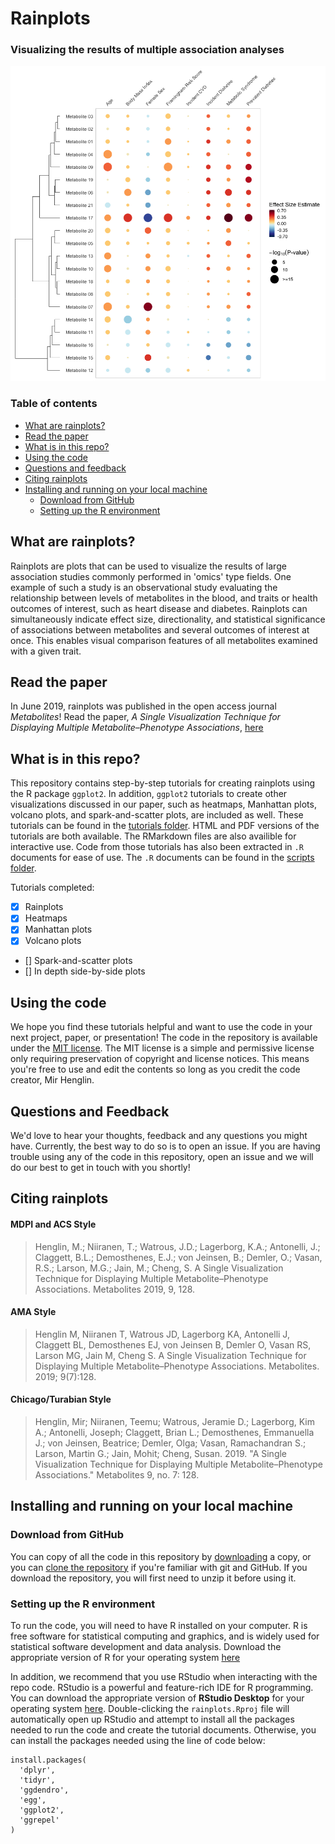 # Rainplots

### Visualizing the results of multiple association analyses

![](images/readme_rainplot.png)

### Table of contents

* [What are rainplots?](#what-are-rainplots)
* [Read the paper](#read-the-paper)
* [What is in this repo?](#what-is-in-this-repo)
* [Using the code](#using-the-code)
* [Questions and feedback](#questions-and-feedback)
* [Citing rainplots](#citing-rainplots)
* [Installing and running on your local machine](#installing-and-running-on-your-local-machine)
  * [Download from GitHub](#download-from-github) 
  * [Setting up the R environment](#setting-up-the-r-environment)

## What are rainplots?

Rainplots are plots that can be used to visualize the results of large association studies commonly performed in 'omics' type fields. One example of such a study is an observational study evaluating the relationship between levels of metabolites in the blood, and traits or health outcomes of interest, such as heart disease and diabetes. Rainplots can simultaneously indicate effect size, directionality, and statistical significance of associations between metabolites and several outcomes of interest at once. This enables visual comparison features of all metabolites examined with a given trait.

## Read the paper

In June 2019, rainplots was published in the open access journal *Metabolites*! Read the paper, *A Single Visualization Technique for Displaying Multiple Metabolite–Phenotype Associations*, [here](https://doi.org/10.3390/metabo9070128)

## What is in this repo?

This repository contains step-by-step tutorials for creating rainplots using the R package `ggplot2`. In addition, `ggplot2` tutorials to create other visualizations discussed in our paper, such as heatmaps, Manhattan plots, volcano plots, and spark-and-scatter plots, are included as well. These tutorials can be found in the [tutorials folder](tutorials). HTML and PDF versions of the tutorials are both available. The RMarkdown files are also availible for interactive use. Code from those tutorials has also been extracted in `.R` documents for ease of use. The `.R` documents can be found in the [scripts folder](scripts).

Tutorials completed:

- [X] Rainplots
- [X] Heatmaps
- [X] Manhattan plots
- [X] Volcano plots
- [] Spark-and-scatter plots
- [] In depth side-by-side plots

## Using the code

We hope you find these tutorials helpful and want to use the code in your next project, paper, or presentation! The code in the repository is available under the [MIT license](LICENSE). The MIT license is a simple and permissive license only requiring preservation of copyright and license notices. This means you're free to use and edit the contents so long as you credit the code creator, Mir Henglin. 

## Questions and Feedback

We'd love to hear your thoughts, feedback and any questions you might have. Currently, the best way to do so is to open an issue. If you are having trouble using any of the code in this repository, open an issue and we will do our best to get in touch with you shortly!

## Citing rainplots

#### MDPI and ACS Style
> Henglin, M.; Niiranen, T.; Watrous, J.D.; Lagerborg, K.A.; Antonelli, J.; Claggett, B.L.; Demosthenes, E.J.; von Jeinsen, B.; Demler, O.; Vasan, R.S.; Larson, M.G.; Jain, M.; Cheng, S. A Single Visualization Technique for Displaying Multiple Metabolite–Phenotype Associations. Metabolites 2019, 9, 128.

#### AMA Style
> Henglin M, Niiranen T, Watrous JD, Lagerborg KA, Antonelli J, Claggett BL, Demosthenes EJ, von Jeinsen B, Demler O, Vasan RS, Larson MG, Jain M, Cheng S. A Single Visualization Technique for Displaying Multiple Metabolite–Phenotype Associations. Metabolites. 2019; 9(7):128.

#### Chicago/Turabian Style
> Henglin, Mir; Niiranen, Teemu; Watrous, Jeramie D.; Lagerborg, Kim A.; Antonelli, Joseph; Claggett, Brian L.; Demosthenes, Emmanuella J.; von Jeinsen, Beatrice; Demler, Olga; Vasan, Ramachandran S.; Larson, Martin G.; Jain, Mohit; Cheng, Susan. 2019. "A Single Visualization Technique for Displaying Multiple Metabolite–Phenotype Associations." Metabolites 9, no. 7: 128.

## Installing and running on your local machine

### Download from GitHub

You can copy of all the code in this repository by [downloading](https://github.com/rainplots/rainplots/archive/master.zip) a copy, or you can [clone the repository](https://help.github.com/articles/cloning-a-repository/) if you're familiar with git and GitHub. If you download the repository, you will first need to unzip it before using it.

### Setting up the R environment

To run the code, you will need to have R installed on your computer. R is free software for statistical computing and graphics, and is widely used for statistical software development and data analysis. Download the appropriate version of R for your operating system [here](https://www.r-project.org/)

In addition, we recommend that you use RStudio when interacting with the repo code. RStudio is a powerful and feature-rich IDE for R programming. You can download the appropriate version of **RStudio Desktop** for your operating system [here](https://www.rstudio.com/products/rstudio/download/). Double-clicking the `rainplots.Rproj` file will automatically open up RStudio and attempt to install all the packages needed to run the code and create the tutorial documents. Otherwise, you can install the packages needed using the line of code below:

```
install.packages(
  'dplyr',
  'tidyr',
  'ggdendro',
  'egg',
  'ggplot2',
  'ggrepel'
)
```

